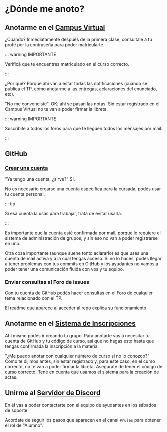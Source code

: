 # ¿Dónde me anoto?

## Anotarme en el [Campus Virtual](https://faq.utnso.com.ar/cv)

¿Cuando? Inmediatamente después de la primera clase, consultale a tu profe por
la contraseña para poder matricularte.

::: warning IMPORTANTE

Verificá que te encuentres matriculado en el curso correcto.

:::

¿Por qué? Porque ahí van a estar todas las notificaciones (cuando se publica el
TP, como anotarme a las entregas, aclaraciones del enunciado, etc).

"No me convenciste". OK; ahí se pasan las notas. Sin estar registrado en el
Campus Virtual no te van a poder firmar la libreta.

::: warning IMPORTANTE

Suscribite a todos los foros para que te lleguen todos los mensajes por mail.

:::

## GitHub

### [Crear una cuenta](https://github.com/join)

"Ya tengo una cuenta, ¿sirve?" SI.

No es necesario crearse una cuenta específica para la cursada, podés usar tu
cuenta personal.

::: tip

Si esa cuenta la usás para trabajar, tratá de evitar usarla.

:::

Es importante que la cuenta esté confirmada por mail, porque lo requiere el
sistema de administración de grupos, y sin eso no van a poder registrarse en
uno.

Otra cosa importante (aunque suene tonto aclararlo) es que uses una cuenta de
mail activa y a la cual tengas acceso. Si no lo haces, podés llegar a tener
problemas con tus commits en GitHub y los ayudantes no vamos a poder tener una
comunicación fluida con vos y tu equipo.

### Enviar consultas al Foro de issues

Con tu cuenta de GitHub podés hacer consultas en el
[Foro](https://github.com/sisoputnfrba/foro#readme) de cualquier tema
relacionado con el TP.

El readme que aparece al acceder al repo explica su funcionamiento.

## Anotarme en el [Sistema de Inscripciones](https://inscripciones.utnso.com.ar)

Ahí mismo podés ir creando tu grupo. Para anotarte vas a necesitar tu cuenta de
GitHub y tu código de curso, así que no hagas esto hasta que tengas confirmada
la inscripción a la materia.

"¿Me puedo anotar con cualquier número de curso si no lo conozco?" Como te
dijimos antes, sin estar registrado y, para este caso, en el curso correcto, no
te van a poder firmar la libreta. Asegurate de tener el código de curso
correcto. Tené en cuenta que usamos el sistema para la creación de actas.



## Unirme al [Servidor de Discord](https://discord.gg/x4778c7cN3)

En él vas a poder contactarte con el equipo de ayudantes en los sábados de
soporte.

Acordate de seguir los pasos que aparecen en el canal `#rules` para obtener el
rol de "Alumno".
